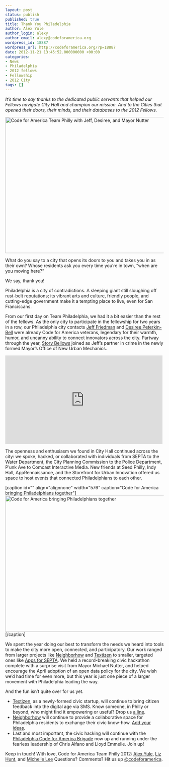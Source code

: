 ```yaml
---
layout: post
status: publish
published: true
title: Thank You Philadelphia
author: Alex Yule
author_login: alexy
author_email: alexy@codeforamerica.org
wordpress_id: 18887
wordpress_url: http://codeforamerica.org/?p=18887
date: 2012-11-21 13:45:52.000000000 +00:00
categories:
- News
- Philadelphia
- 2012 fellows
- Fellowship
- 2012 City
tags: []
---
```

<em>It’s time to say thanks to the dedicated public servants that helped our Fellows navigate City Hall and champion our mission. And to the Cities that opened their doors, their minds, and their databases to the 2012 Fellows.</em>

<a href="http://www.flickr.com/photos/yule/6874112437/in/set-72157629312271943/"><img title="Philly Tough Guys" src="http://farm8.staticflickr.com/7054/6874112437_0310193295_z_d.jpg" alt="Code for America Team Philly with Jeff, Desiree, and Mayor Nutter" width="576" height="432" /></a>

What do you say to a city that opens its doors to you and takes you in as their own? Whose residents ask you every time you’re in town, “when are you moving here?”

We say, thank you!

Philadelphia is a city of contradictions. A sleeping giant still sloughing off rust-belt reputations; its vibrant arts and culture, friendly people, and cutting-edge government make it a tempting place to live, even for San Franciscans.

From our first day on Team Philadelphia, we had it a bit easier than the rest of the fellows. As the only city to participate in the fellowship for two years in a row, our Philadelphia city contacts <a href="https://twitter.com/PhillyPhriedman">Jeff Friedman</a> and <a href="http://twitter.com/dpbell">Desiree Peterkin-Bell</a> were already Code for America veterans, legendary for their warmth, humor, and uncanny ability to connect innovators across the city. Partway through the year, <a href="https://twitter.com/storybellows">Story Bellows</a> joined as Jeff’s partner in crime in the newly formed Mayor’s Office of New Urban Mechanics.

<iframe src="http://player.vimeo.com/video/53639679" frameborder="0" width="500" height="281"></iframe>

The openness and enthusiasm we found in City Hall continued across the city: we spoke, hacked, or collaborated with individuals from SEPTA to the Water Department, the City Planning Commission to the Police Department, P’unk Ave to Comcast Interactive Media. New friends at Seed Philly, Indy Hall, AppRennaissance, and the Storefront for Urban Innovation offered us space to host events that connected Philadelphians to each other.

[caption id="" align="alignnone" width="576" caption="Code for America bringing Philadelphians together"]<a href="http://www.flickr.com/photos/yule/6841181169/in/set-72157629230440809"><img class=" " title="Code for America bringing Philadelphians together" src="http://farm8.staticflickr.com/7025/6841181169_9654f25e7c_z_d.jpg" alt="Code for America bringing Philadelphians together" width="576" height="432" /></a>[/caption]

We spent the year doing our best to transform the needs we heard into tools to make the city more open, connected, and participatory. Our work ranged from larger projects like <a href="http://neighborhow.org/">Neighborhow</a> and <a href="http://textizen.com/">Textizen</a> to smaller, targeted ones like <a href="http://codeforamerica.org/2012/11/05/beyond-the-hackathon-with-philadelphia%E2%80%99s-apps-for-septa/">Apps for SEPTA</a>. We held a record-breaking civic hackathon complete with a surprise visit from Mayor Michael Nutter, and helped encourage the April adoption of an open data policy for the city. We wish we’d had time for even more, but this year is just one piece of a larger movement with Philadelphia leading the way.

And the fun isn’t quite over for us yet.
<ul>
	<li><a href="http://www.textizen.com/">Textizen</a>, as a newly-formed civic startup, will continue to bring citizen feedback into the digital age via SMS. Know someone, in Philly or beyond, who might find it empowering or useful? Drop us <a href="mailto:textizen@codeforamerica.org">a line</a>.</li>
	<li><a href="http://neighborhow.org/">Neighborhow</a> will continue to provide a collaborative space for Philadelphia residents to exchange their civic know-how. <a href="http://neighborhow.org/add-idea">Add your ideas</a>.</li>
	<li>Last and most important, the civic hacking will continue with the <a href="http://www.meetup.com/cfabrigade/Philadelphia-PA/">Philadelphia Code for America Brigade</a> now up and running under the fearless leadership of Chris Alfano and Lloyd Emmelle. Join up!</li>
</ul>
Keep in touch!
With love,
Code for America Team Philly 2012:
<a href="http://twitter.com/yuletide">Alex Yule</a>, <a href="http://twitter.com/ezoehunt">Liz Hunt,</a> and <a href="http://twitter.com/mishmosh">Michelle Lee</a>
Questions? Comments? Hit us up <a href="http://twitter.com/codeforamerica">@codeforamerica</a>.
